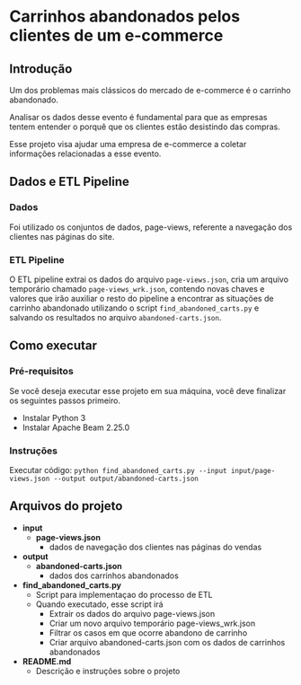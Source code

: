 # Carrinhos abandonados pelos clientes de um e-commerce

## Introdução

Um dos problemas mais clássicos do mercado de e-commerce é o carrinho abandonado.

Analisar os dados desse evento é fundamental para que as empresas tentem entender o porquê que os clientes estão desistindo das compras.

Esse projeto visa ajudar uma empresa de e-commerce a coletar informações relacionadas a esse evento.


## Dados e ETL Pipeline

### Dados

Foi utilizado os conjuntos de dados, page-views, referente a navegação dos clientes nas páginas do site.

### ETL Pipeline

O ETL pipeline extrai os dados do arquivo `page-views.json`, cria um arquivo temporário chamado `page-views_wrk.json`, contendo novas chaves e valores que irão auxiliar o resto do pipeline a encontrar as situações de carrinho abandonado utilizando o script `find_abandoned_carts.py` e salvando os resultados no arquivo `abandoned-carts.json`. 

## Como executar

### Pré-requisitos

Se você deseja executar esse projeto em sua máquina, você deve finalizar os seguintes passos primeiro.

- Instalar Python 3
- Instalar Apache Beam 2.25.0

### Instruções

Executar código: `python find_abandoned_carts.py --input input/page-views.json --output output/abandoned-carts.json`

## Arquivos do projeto

- **input**
  - **page-views.json**
    - dados de navegação dos clientes nas páginas do vendas
- **output**
  - **abandoned-carts.json**
    - dados dos carrinhos abandonados
- **find_abandoned_carts.py**
  - Script para implementaçao do processo de ETL
  - Quando executado, esse script irá
    - Extrair os dados do arquivo page-views.json
    - Criar um novo arquivo temporário page-views_wrk.json
    - Filtrar os casos em que ocorre abandono de carrinho
    - Criar arquivo abandoned-carts.json com os dados de carrinhos abandonados
- **README.md**
  - Descrição e instruções sobre o projeto
